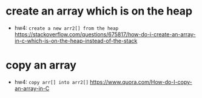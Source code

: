 # create an array which is on the **heap**
- hw4: `create a new arr2[] from the heap`
https://stackoverflow.com/questions/675817/how-do-i-create-an-array-in-c-which-is-on-the-heap-instead-of-the-stack

# copy an array
- hw4: `copy arr[] into arr2[]`
https://www.quora.com/How-do-I-copy-an-array-in-C
